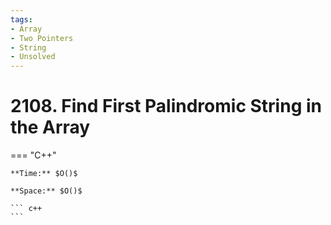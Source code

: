 ```yaml
---
tags:
- Array
- Two Pointers
- String
- Unsolved
---
```



# 2108. Find First Palindromic String in the Array

=== "C++"

    **Time:** $O()$

    **Space:** $O()$

    ``` c++
    ```